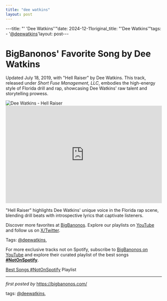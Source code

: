 ```yaml
---
title: "dee watkins"
layout: post
---
```

---title: "' 'Dee Watkins''"date: 2024-12-11original_title: "'Dee Watkins'"tags:  - '[@deewatkins](/tags/deewatkins/)'layout: post---<!-- Post Title --><h1 >BigBanonos' Favorite Song by Dee Watkins</h1> <!-- Introductory Text --><p >Updated July 18, 2019, with "Hell Raiser" by Dee Watkins. This track, released under *Short Fuse Management, LLC*, embodies the high-energy style of Florida drill and rap, showcasing Dee Watkins' raw talent and storytelling prowess.</p> <!-- Featured Image --><div > <img src="https://encrypted-tbn0.gstatic.com/images?q=tbn:ANd9GcRr0N7TGpXGRqKpy89rmq0lPyMHVraj5uC37w&s" alt="Dee Watkins - Hell Raiser" /></div> <!-- YouTube Video Embed --><div > <iframe width="100%" height="315" src="https://www.youtube.com/embed/KZTPjgLyvR0" title="Dee Watkins - Hell Raiser (Official Music Video)" frameborder="0" allow="accelerometer; autoplay; clipboard-write; encrypted-media; gyroscope; picture-in-picture; web-share" referrerpolicy="strict-origin-when-cross-origin" allowfullscreen></iframe></div> <!-- Song Information --><div > <p>"Hell Raiser" highlights Dee Watkins' unique voice in the Florida rap scene, blending drill beats with introspective lyrics that captivate listeners.</p></div> <!-- Footer Links --><div > <p>Discover more favorites at <a href="https://bigbanonos.com/" target="_blank">BigBanonos</a>. Explore our playlists on <a href="https://www.youtube.com/[@BigBanonos](/tags/BigBanonos/)" target="_blank">YouTube</a> and follow us on <a href="https://x.com/bigbanonos" target="_blank">X/Twitter</a>.</p></div> <!-- Tags --><p >Tags: [@deewatkins](/tags/deewatkins/),</p><!--Subscribe and Playlist Links--><div>    <p>For more exclusive tracks not on Spotify, subscribe to <a href="https://www.youtube.com/[@BigBanonos](/tags/BigBanonos/)" target="_blank">BigBanonos on YouTube</a> and explore their curated playlist of the best songs <strong>[#NotOnSpotify](/tags/NotOnSpotify/)</strong>.</p>    <p><a href="https://www.youtube.com/playlist?list=PLtuNtuTatqI0kFahUCbtbfenC_ET5O_tr" target="_blank">Best Songs [#NotOnSpotify](/tags/NotOnSpotify/) Playlist<br /></a></p></div><hr /><p><em>first posted by</em> <a href="https://bigbanonos.com/" rel="noopener" target="_new">https://bigbanonos.com/</a></p><p>tags: [@deewatkins](/tags/deewatkins/),</p>